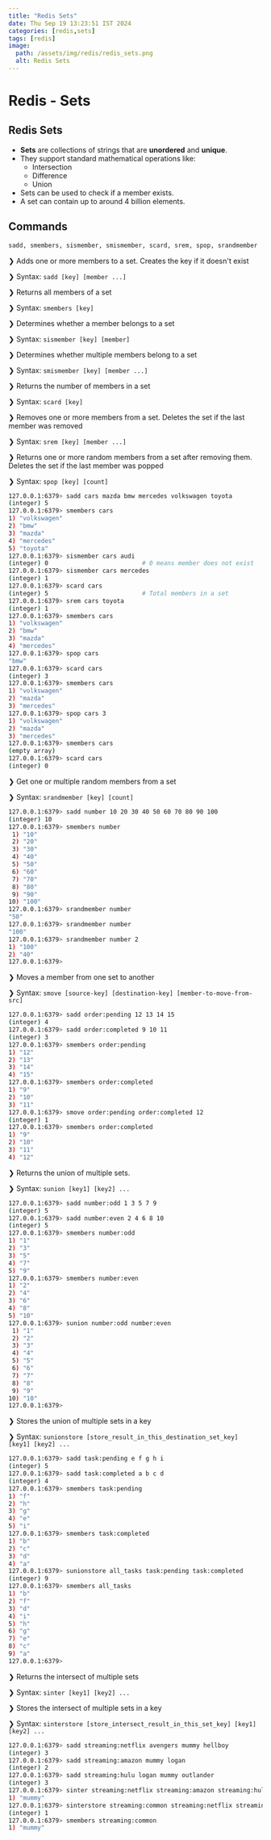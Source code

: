 ```yaml
---
title: "Redis Sets"
date: Thu Sep 19 13:23:51 IST 2024
categories: [redis,sets]
tags: [redis]
image:
  path: /assets/img/redis/redis_sets.png
  alt: Redis Sets
---
```


# Redis - Sets

## Redis Sets

- **Sets** are collections of strings that are **unordered** and **unique**.
- They support standard mathematical operations like:
    - Intersection
    - Difference
    - Union
- Sets can be used to check if a member exists.
- A set can contain up to around 4 billion elements.

## Commands

```bash
sadd, smembers, sismember, smismember, scard, srem, spop, srandmember
```

❯ Adds one or more members to a set. Creates the key if it doesn't exist

❯ Syntax: `sadd [key] [member ...]` 

❯ Returns all members of a set

❯ Syntax: `smembers [key]`

❯ Determines whether a member belongs to a set

❯ Syntax: `sismember [key] [member]`

❯ Determines whether multiple members belong to a set

❯ Syntax: `smismember [key] [member ...]`

❯ Returns the number of members in a set

❯ Syntax: `scard [key]`

❯ Removes one or more members from a set. Deletes the set if the last member was removed

❯ Syntax: `srem [key] [member ...]`

❯ Returns one or more random members from a set after removing them. Deletes the set if the last member was popped

❯ Syntax: `spop [key] [count]` 

```bash
127.0.0.1:6379> sadd cars mazda bmw mercedes volkswagen toyota
(integer) 5
127.0.0.1:6379> smembers cars
1) "volkswagen"
2) "bmw"
3) "mazda"
4) "mercedes"
5) "toyota"
127.0.0.1:6379> sismember cars audi
(integer) 0                          # 0 means member does not exist
127.0.0.1:6379> sismember cars mercedes
(integer) 1
127.0.0.1:6379> scard cars
(integer) 5                          # Total members in a set
127.0.0.1:6379> srem cars toyota
(integer) 1
127.0.0.1:6379> smembers cars
1) "volkswagen"
2) "bmw"
3) "mazda"
4) "mercedes"
127.0.0.1:6379> spop cars
"bmw"
127.0.0.1:6379> scard cars
(integer) 3
127.0.0.1:6379> smembers cars
1) "volkswagen"
2) "mazda"
3) "mercedes"
127.0.0.1:6379> spop cars 3
1) "volkswagen"
2) "mazda"
3) "mercedes"
127.0.0.1:6379> smembers cars
(empty array)
127.0.0.1:6379> scard cars
(integer) 0
```

❯ Get one or multiple random members from a set

❯ Syntax: `srandmember [key] [count]` 

```bash
127.0.0.1:6379> sadd number 10 20 30 40 50 60 70 80 90 100
(integer) 10
127.0.0.1:6379> smembers number
 1) "10"
 2) "20"
 3) "30"
 4) "40"
 5) "50"
 6) "60"
 7) "70"
 8) "80"
 9) "90"
10) "100"
127.0.0.1:6379> srandmember number
"50"
127.0.0.1:6379> srandmember number
"100"
127.0.0.1:6379> srandmember number 2
1) "100"
2) "40"
127.0.0.1:6379>
```

❯ Moves a member from one set to another

❯ Syntax: `smove [source-key] [destination-key] [member-to-move-from-src]` 

```bash
127.0.0.1:6379> sadd order:pending 12 13 14 15
(integer) 4
127.0.0.1:6379> sadd order:completed 9 10 11
(integer) 3
127.0.0.1:6379> smembers order:pending
1) "12"
2) "13"
3) "14"
4) "15"
127.0.0.1:6379> smembers order:completed
1) "9"
2) "10"
3) "11"
127.0.0.1:6379> smove order:pending order:completed 12
(integer) 1
127.0.0.1:6379> smembers order:completed
1) "9"
2) "10"
3) "11"
4) "12"
```

❯ Returns the union of multiple sets.

❯ Syntax: `sunion [key1] [key2] ...` 

```bash
127.0.0.1:6379> sadd number:odd 1 3 5 7 9
(integer) 5
127.0.0.1:6379> sadd number:even 2 4 6 8 10
(integer) 5
127.0.0.1:6379> smembers number:odd
1) "1"
2) "3"
3) "5"
4) "7"
5) "9"
127.0.0.1:6379> smembers number:even
1) "2"
2) "4"
3) "6"
4) "8"
5) "10"
127.0.0.1:6379> sunion number:odd number:even
 1) "1"
 2) "2"
 3) "3"
 4) "4"
 5) "5"
 6) "6"
 7) "7"
 8) "8"
 9) "9"
10) "10"
127.0.0.1:6379>
```

❯ Stores the union of multiple sets in a key

❯ Syntax: `sunionstore [store_result_in_this_destination_set_key] [key1] [key2] ...` 

```bash
127.0.0.1:6379> sadd task:pending e f g h i
(integer) 5
127.0.0.1:6379> sadd task:completed a b c d
(integer) 4
127.0.0.1:6379> smembers task:pending
1) "f"
2) "h"
3) "g"
4) "e"
5) "i"
127.0.0.1:6379> smembers task:completed
1) "b"
2) "c"
3) "d"
4) "a"
127.0.0.1:6379> sunionstore all_tasks task:pending task:completed
(integer) 9
127.0.0.1:6379> smembers all_tasks
1) "b"
2) "f"
3) "d"
4) "i"
5) "h"
6) "g"
7) "e"
8) "c"
9) "a"
127.0.0.1:6379>
```

❯ Returns the intersect of multiple sets

❯ Syntax: `sinter [key1] [key2] ...`

❯ Stores the intersect of multiple sets in a key

❯ Syntax: `sinterstore [store_intersect_result_in_this_set_key] [key1] [key2] ...` 

```bash
127.0.0.1:6379> sadd streaming:netflix avengers mummy hellboy
(integer) 3
127.0.0.1:6379> sadd streaming:amazon mummy logan
(integer) 2
127.0.0.1:6379> sadd streaming:hulu logan mummy outlander
(integer) 3
127.0.0.1:6379> sinter streaming:netflix streaming:amazon streaming:hulu
1) "mummy"
127.0.0.1:6379> sinterstore streaming:common streaming:netflix streaming:amazon streaming:hulu
(integer) 1
127.0.0.1:6379> smembers streaming:common
1) "mummy"
```